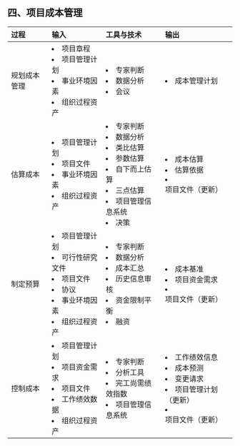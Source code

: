 ## 四、项目成本管理
|过程|输入|工具与技术|输出|
|:-|:-|:-|:-|
|规划成本管理|<li>项目章程</li> <li>项目管理计划</li> <li>事业环境因素</li> <li>组织过程资产</li>|<li>专家判断</li> <li>数据分析</li> <li>会议</li>|<li>成本管理计划</li>|
|估算成本|<li>项目管理计划</li> <li>项目文件</li> <li>事业环境因素</li> <li>组织过程资产</li>|<li>专家判断</li> <li>数据分析</li> <li>类比估算</li> <li>参数估算</li> <li>自下而上估算</li> <li>三点估算</li> <li>项目管理信息系统</li> <li>决策</li>|<li>成本估算</li> <li>估算依据</li> <li>项目文件（更新）</li>|
|制定预算|<li>项目管理计划</li> <li>可行性研究文件</li> <li>项目文件</li> <li>协议</li> <li>事业环境因素</li> <li>组织过程资产</li>|<li>专家判断</li> <li>数据分析</li> <li>成本汇总</li> <li>历史信息审核</li> <li>资金限制平衡</li> <li>融资</li>|<li>成本基准</li> <li>项目资金需求</li> <li>项目文件（更新）</li>|
|控制成本|<li>项目管理计划</li> <li>项目资金需求</li> <li>项目文件</li> <li>工作绩效数据</li> <li>组织过程资产</li>|<li>专家判断</li> <li>分析工具</li> <li>完工尚需绩效指数</li> <li>项目管理信息系统</li> |<li>工作绩效信息</li> <li>成本预测</li> <li>变更请求</li> <li>项目管理计划（更新）</li> <li>项目文件（更新）</li>|